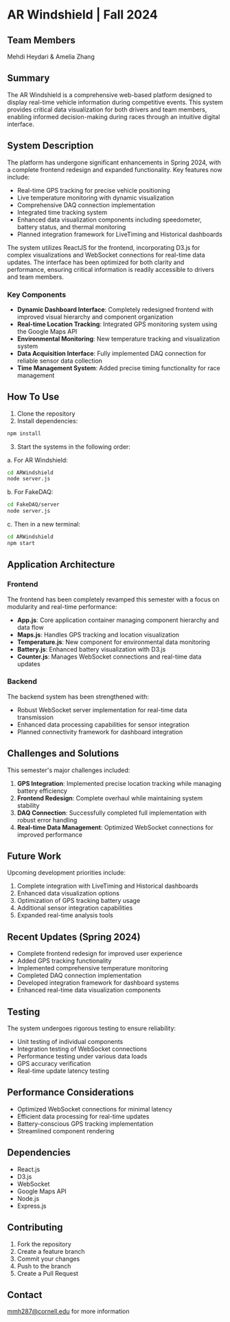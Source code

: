 # AR Windshield | Fall 2024

## Team Members
Mehdi Heydari & Amelia Zhang

## Summary
The AR Windshield is a comprehensive web-based platform designed to display real-time vehicle information during competitive events. This system provides critical data visualization for both drivers and team members, enabling informed decision-making during races through an intuitive digital interface.

## System Description
The platform has undergone significant enhancements in Spring 2024, with a complete frontend redesign and expanded functionality. Key features now include:

- Real-time GPS tracking for precise vehicle positioning
- Live temperature monitoring with dynamic visualization
- Comprehensive DAQ connection implementation
- Integrated time tracking system
- Enhanced data visualization components including speedometer, battery status, and thermal monitoring
- Planned integration framework for LiveTiming and Historical dashboards

The system utilizes ReactJS for the frontend, incorporating D3.js for complex visualizations and WebSocket connections for real-time data updates. The interface has been optimized for both clarity and performance, ensuring critical information is readily accessible to drivers and team members.

### Key Components
- **Dynamic Dashboard Interface**: Completely redesigned frontend with improved visual hierarchy and component organization
- **Real-time Location Tracking**: Integrated GPS monitoring system using the Google Maps API
- **Environmental Monitoring**: New temperature tracking and visualization system
- **Data Acquisition Interface**: Fully implemented DAQ connection for reliable sensor data collection
- **Time Management System**: Added precise timing functionality for race management

## How To Use
1. Clone the repository
2. Install dependencies:
```bash
npm install
```
3. Start the systems in the following order:

a. For AR Windshield:
```bash
cd ARWindshield
node server.js
```

b. For FakeDAQ:
```bash
cd FakeDAQ/server
node server.js
```

c. Then in a new terminal:
```bash
cd ARWindshield
npm start
```

## Application Architecture

### Frontend
The frontend has been completely revamped this semester with a focus on modularity and real-time performance:

- **App.js**: Core application container managing component hierarchy and data flow
- **Maps.js**: Handles GPS tracking and location visualization
- **Temperature.js**: New component for environmental data monitoring
- **Battery.js**: Enhanced battery visualization with D3.js
- **Counter.js**: Manages WebSocket connections and real-time data updates

### Backend
The backend system has been strengthened with:

- Robust WebSocket server implementation for real-time data transmission
- Enhanced data processing capabilities for sensor integration
- Planned connectivity framework for dashboard integration

## Challenges and Solutions
This semester's major challenges included:

1. **GPS Integration**: Implemented precise location tracking while managing battery efficiency
2. **Frontend Redesign**: Complete overhaul while maintaining system stability
3. **DAQ Connection**: Successfully completed full implementation with robust error handling
4. **Real-time Data Management**: Optimized WebSocket connections for improved performance

## Future Work
Upcoming development priorities include:

1. Complete integration with LiveTiming and Historical dashboards
2. Enhanced data visualization options
3. Optimization of GPS tracking battery usage
4. Additional sensor integration capabilities
5. Expanded real-time analysis tools

## Recent Updates (Spring 2024)
- Complete frontend redesign for improved user experience
- Added GPS tracking functionality
- Implemented comprehensive temperature monitoring
- Completed DAQ connection implementation
- Developed integration framework for dashboard systems
- Enhanced real-time data visualization components

## Testing
The system undergoes rigorous testing to ensure reliability:
- Unit testing of individual components
- Integration testing of WebSocket connections
- Performance testing under various data loads
- GPS accuracy verification
- Real-time update latency testing

## Performance Considerations
- Optimized WebSocket connections for minimal latency
- Efficient data processing for real-time updates
- Battery-conscious GPS tracking implementation
- Streamlined component rendering

## Dependencies
- React.js
- D3.js
- WebSocket
- Google Maps API
- Node.js
- Express.js

## Contributing
1. Fork the repository
2. Create a feature branch
3. Commit your changes
4. Push to the branch
5. Create a Pull Request

## Contact
mmh287@cornell.edu for more information
